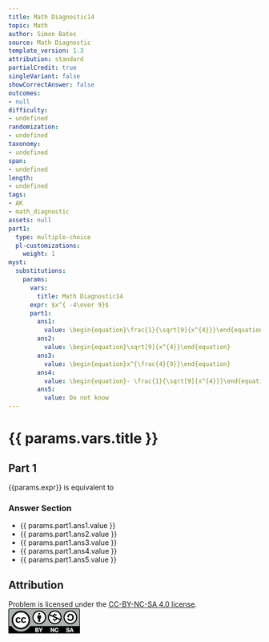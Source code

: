 ```yaml
---
title: Math Diagnostic14
topic: Math
author: Simon Bates
source: Math Diagnostic
template_version: 1.3
attribution: standard
partialCredit: true
singleVariant: false
showCorrectAnswer: false
outcomes:
- null
difficulty:
- undefined
randomization:
- undefined
taxonomy:
- undefined
span:
- undefined
length:
- undefined
tags:
- AK
- math_diagnostic
assets: null
part1:
  type: multiple-choice
  pl-customizations:
    weight: 1
myst:
  substitutions:
    params:
      vars:
        title: Math Diagnostic14
      expr: $x^{ -4\over 9}$
      part1:
        ans1:
          value: \begin{equation}\frac{1}{\sqrt[9]{x^{4}}}\end{equation}
        ans2:
          value: \begin{equation}\sqrt[9]{x^{4}}\end{equation}
        ans3:
          value: \begin{equation}x^{\frac{4}{9}}\end{equation}
        ans4:
          value: \begin{equation}- \frac{1}{\sqrt[9]{x^{4}}}\end{equation}
        ans5:
          value: Do not know
---
```

# {{ params.vars.title }}

## Part 1

{{params.expr}} is equivalent to

### Answer Section

- {{ params.part1.ans1.value }}
- {{ params.part1.ans2.value }}
- {{ params.part1.ans3.value }}
- {{ params.part1.ans4.value }}
- {{ params.part1.ans5.value }}

## Attribution

Problem is licensed under the [CC-BY-NC-SA 4.0 license](https://creativecommons.org/licenses/by-nc-sa/4.0/).<br> ![The Creative Commons 4.0 license requiring attribution-BY, non-commercial-NC, and share-alike-SA license.](https://raw.githubusercontent.com/firasm/bits/master/by-nc-sa.png)